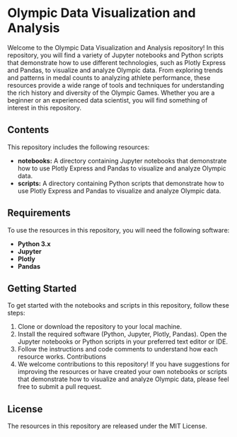 # Olympic Data Visualization and Analysis

Welcome to the Olympic Data Visualization and Analysis repository! In this repository, you will find a variety of Jupyter notebooks and Python scripts that demonstrate how to use different technologies, such as Plotly Express and Pandas, to visualize and analyze Olympic data. From exploring trends and patterns in medal counts to analyzing athlete performance, these resources provide a wide range of tools and techniques for understanding the rich history and diversity of the Olympic Games. Whether you are a beginner or an experienced data scientist, you will find something of interest in this repository.

## Contents
This repository includes the following resources:

- **notebooks:** A directory containing Jupyter notebooks that demonstrate how to use Plotly Express and Pandas to visualize and analyze Olympic data.
- **scripts:** A directory containing Python scripts that demonstrate how to use Plotly Express and Pandas to visualize and analyze Olympic data.

## Requirements
To use the resources in this repository, you will need the following software:

- **Python 3.x**
- **Jupyter**
- **Plotly**
- **Pandas**

## Getting Started
To get started with the notebooks and scripts in this repository, follow these steps:

1. Clone or download the repository to your local machine.
2. Install the required software (Python, Jupyter, Plotly, Pandas).
Open the Jupyter notebooks or Python scripts in your preferred text editor or IDE.
3. Follow the instructions and code comments to understand how each resource works.
Contributions
4. We welcome contributions to this repository! If you have suggestions for improving the resources or have created your own notebooks or scripts that demonstrate how to visualize and analyze Olympic data, please feel free to submit a pull request.

## License
The resources in this repository are released under the MIT License.



